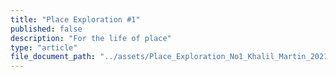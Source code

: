 ```yaml
---
title: "Place Exploration #1"
published: false
description: "For the life of place"
type: "article"
file_document_path: "../assets/Place_Exploration_No1_Khalil_Martin_2021.pdf"
---
```

<object data="/assets/Place_Exploration_No1_Khalil_Martin_2021.pdf" width="100%" height="1000" type='application/pdf'></object>


